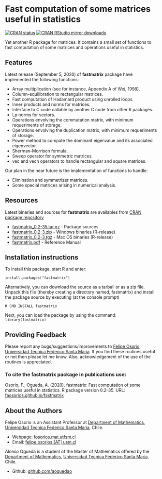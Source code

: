 # Fast computation of some matrices useful in statistics

[![CRAN status](http://www.r-pkg.org/badges/version/fastmatrix)](https://cran.r-project.org/package=fastmatrix)
[![CRAN RStudio mirror downloads](http://cranlogs.r-pkg.org/badges/fastmatrix)](https://cran.r-project.org/package=fastmatrix)

Yet another R package for matrices. It contains a small set of functions to fast computation of some matrices and operations useful in statistics.

## Features

Latest release (September 5, 2020) of **fastmatrix** package have implemented the following functions:
* Array multiplication (see for instance, Appendix A of Wei, 1998).
* Column-equilibration to rectangular matrices.
* Fast computation of Hadamard product using unrolled loops.
* Inner products and norms for matrices.
* Interface to C code callable by another C code from other R packages.
* Lp norms for vectors.
* Operations envolving the commutation matrix, with minimum requeriments of storage.
* Operations envolving the duplication matrix, with minimum requeriments of storage.
* Power method to compute the dominant eigenvalue and its associated eigenvector.
* Sherman-Morrison formula.
* Sweep operator for symmetric matrices.
* vec and vech operators to handle rectangular and square matrices.

Our plan in the near future is the implementation of functions to handle:
* Elimination and symmetrizer matrices.
* Some special matrices arising in numerical analysis.

## Resources

Latest binaries and sources for **fastmatrix** are availables from [CRAN package repository](https://cran.r-project.org/package=fastmatrix)

* [fastmatrix_0.2-35.tar.gz](https://cran.r-project.org/src/contrib/fastmatrix_0.2-35.tar.gz) - Package sources
* [fastmatrix_0.2-3.zip](https://cran.r-project.org/bin/windows/contrib/4.0/fastmatrix_0.2-3.zip) - Windows binaries (R-release)
* [fastmatrix_0.2-3.tgz](https://cran.r-project.org/bin/macosx/contrib/4.0/fastmatrix_0.2-3.tgz) - Mac OS binaries (R-release)
* [fastmatrix.pdf](https://cran.r-project.org/web/packages/fastmatrix/fastmatrix.pdf) - Reference Manual

## Installation instructions

To install this package, start R and enter:
```
install.packages("fastmatrix")
```

Alternatively, you can download the source as a tarball or as a zip file. Unpack this file (thereby creating a directory named, fastmatrix) and install the package source by executing (at the console prompt)
```
R CMD INSTALL fastmatrix
```

Next, you can load the package by using the command: `library(fastmatrix)`

## Providing Feedback

Please report any bugs/suggestions/improvements to [Felipe Osorio](mailto:felipe.osorios@usm.cl), [Universidad Tecnica Federico Santa Maria](http://www.usm.cl). If you find these routines useful or not then please let me know. Also, acknowledgement of the use of the routines is appreciated.

### To cite the fastmatrix package in publications use:

Osorio, F., Ogueda, A. (2020). fastmatrix: Fast computation of some matrices useful in statistics. 
R package version 0.2-35. URL: [faosorios.github.io/fastmatrix](https://faosorios.github.io/fastmatrix/)

## About the Authors

Felipe Osorio is an Assistant Professor at [Department of Mathematics](http://www.mat.utfsm.cl/), [Universidad Tecnica Federico Santa Maria](http://www.usm.cl/), Chile.
* Webpage: [fosorios.mat.utfsm.cl](http://fosorios.mat.utfsm.cl/)
* Email: [felipe.osorios [AT] usm.cl](mailto:felipe.osorios@usm.cl)

Alonso Ogueda is a student of the Master of Mathematics offered by the [Department of Mathematics](http://www.mat.utfsm.cl/), [Universidad Tecnica Federico Santa Maria](http://www.usm.cl/), Chile.
* Github: [github.com/aoguedao](https://github.com/aoguedao)



